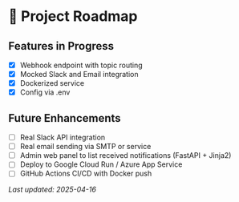 # 🚀 Project Roadmap

## Features in Progress
- [x] Webhook endpoint with topic routing
- [x] Mocked Slack and Email integration
- [x] Dockerized service
- [x] Config via .env

## Future Enhancements
- [ ] Real Slack API integration
- [ ] Real email sending via SMTP or service
- [ ] Admin web panel to list received notifications (FastAPI + Jinja2)
- [ ] Deploy to Google Cloud Run / Azure App Service
- [ ] GitHub Actions CI/CD with Docker push

_Last updated: 2025-04-16_

